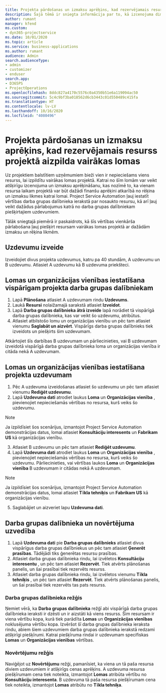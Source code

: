```yaml
---
title: Projekta pārdošanas un izmaksu aprēķins, kad rezervējamais resurss projektā aizpilda vairākas lomas
description: Šajā tēmā ir sniegta informācija par to, kā izcenojuma dimensijas var izmantot, lai atbalstītu izcenojuma un izmaksu aprēķināšanu resursam, kas projektā aizpilda vairākas lomas.
author: rumant
manager: kfend
ms.custom:
- dyn365-projectservice
ms.date: 10/01/2020
ms.topic: article
ms.service: business-applications
ms.author: rumant
audience: Admin
search.audienceType:
- admin
- customizer
- enduser
search.app:
- D365PS
- ProjectOperations
ms.openlocfilehash: 8ddc827a4170c5576c0a4350b51e6a119094ac50
ms.sourcegitcommit: 5c4c9bf3ba018562d6cb3443c01d550489c415fa
ms.translationtype: HT
ms.contentlocale: lv-LV
ms.lasthandoff: 10/16/2020
ms.locfileid: "4080496"
---
```

# <a name="estimate-project-sales-and-costs-when-a-bookable-resource-fills-mulitple-roles-on-a-project"></a>Projekta pārdošanas un izmaksu aprēķins, kad rezervējamais resurss projektā aizpilda vairākas lomas 

Uz projektiem balstītiem uzņēmumiem bieži vien ir nepieciešams viens resurss, lai izpildītu vairākas lomas projektā. Katrai no šīm lomām var veikt atšķirīgu izcenojuma un izmaksu aprēķināšanu, kas nozīmē to, ka vienam resursa laikam projektā var būt dažādi finanšu aprēķini atkarībā no rēķina un izmaksu likmes katrai lomai. Project Service Automation ļauj iestatīt vērtības darba grupas dalībnieka ierakstā par nosaukto resursu, kā arī ļauj veikt dažādus pārlabojumus katrā no darba grupas dalībniekam piešķirtajiem uzdevumiem.

Tālāk sniegtajā piemērā ir paskaidrots, kā šīs vērtības vienkārša pārlabošana ļauj piešķirt resursam vairākas lomas projektā ar dažādām izmaksu un rēķina likmēm.

## <a name="create-tasks"></a>Uzdevumu izveide
Izveidojiet divus projekta uzdevumus, katru pa 40 stundām, A uzdevumu un B uzdevumu. Atlasiet A uzdevumu kā B uzdevuma priekšteci.

## <a name="set-up-role-and-organization-unit-for-a-generic-project-team-member"></a>Lomas un organizācijas vienības iestatīšana vispārīgam projekta darba grupas dalībniekam

1. Lapā **Plānošana** atlasiet A uzdevumam rindu **Uzdevums**. 
2. Laukā **Resursi** nolaižamajā sarakstā atlasiet **Izveidot**.
3. Lapā **Darba grupas dalībnieka ātrā izveide** lapā norādiet tā vispārīgā darba grupas dalībnieka, kas var veikt šo uzdevumu, atribūtus.
4. Atlasiet atbilstošo lomu un organizācijas vienību un pēc tam atlasiet vienumu **Saglabāt un aizvērt**. Vispārīgs darba grupas dalībnieks tiek izveidots un piešķirts šim uzdevumam. 

Atkārtojiet šīs darbības B uzdevumam un pārliecinieties, vai B uzdevumam izveidotā vispārīgā darba grupas dalībnieka loma un organizācijas vienība ir citāda nekā A uzdevumam. 

## <a name="set-up-role-and-organization-unit-for-a-project-task"></a>Lomas un organizācijas vienības iestatīšana projekta uzdevumam

1. Pēc A uzdevuma izveidošanas atlasiet šo uzdevumu un pēc tam atlasiet vienumu **Rediģēt uzdevumu**.
2. Lapā **Uzdevuma dati** atrodiet laukus **Loma** un **Organizācijas vienība** , pievienojiet nepieciešamās vērtības no resursa, kurš veiks šo uzdevumu. 

  > [!NOTE]
  > Ja izpildīsiet šos scenārijus, izmantojot Project Service Automation demonstrācijas datus, lomai atlasiet **Konsultāciju interesents** un **Fabrikam US** kā organizācijas vienību.

3. Atlasiet B uzdevumu un pēc tam atlasiet **Rediģēt uzdevumu**.
4. Lapā **Uzdevuma dati** atrodiet laukus **Loma** un **Organizācijas vienība** , pievienojiet nepieciešamās vērtības no resursa, kurš veiks šo uzdevumu. Pārliecinieties, vai vērtības laukos **Loma** un **Organizācijas vienība** B uzdevumam ir citādas nekā A uzdevumam. 

  > [!NOTE]
  > Ja izpildīsiet šos scenārijus, izmantojot Project Service Automation demonstrācijas datus, lomai atlasiet **Tīkla tehniķis** un **Fabrikam US** kā organizācijas vienību.

5. Saglabājiet un aizveriet lapu **Uzdevuma dati**. 

## <a name="team-member-and-estimates-behaviour"></a>Darba grupas dalībnieka un novērtējuma uzvedība 

1. Lapā **Uzdevuma dati** pie **Darba grupas dalībnieks** atlasiet divus vispārīgus darba grupas dalībniekus un pēc tam atlasiet **Ģenerēt prasības**. Tādējādi tiks ģenerētas resursu prasības. 
2. Atlasiet darba grupas dalībnieka rindu, lai izvēletos **Konsultāciju interesentu** , un pēc tam atlasiet **Rezervēt**. Tiek atvērts plānošanas panelis, un šai prasībai tiek rezervēts resurss.
3. Atlasiet darba grupas dalībnieka rindu, lai izvēletos vienumu **Tīkla tehniķis** , un pēc tam atlasiet **Rezervēt**. Tiek atvērts plānošanas panelis, un šai prasībai tiek rezervēts tas pats resurss.

### <a name="team-member-grid"></a>Darba grupas dalībnieka režģis 
Ņemiet vērā, ka **Darba grupas dalībnieka** režģī abi vispārīgā darba grupas dalībnieka ieraksti ir dzēsti un ir aizstāti kā viens resurss. Šim resursam ir viena vērtību kopa, kurā tiek parādīta **Lomas** un **Organizācijas vienības** noklusējuma vērtību kopa.
Izvēršot šī darba grupas dalībnieka ieraksta rindu, abiem šiem uzdevumiem darba grupas dalībnieka ierakstā redzami atšķirīgi piešķīrumi. Katrai piešķīruma rindai ir uzdevumam specifiskas **Lomas** un **Organizācijas vienības** vērtības. 

### <a name="estimates-grid"></a>Novērtējumu režģis 
Naviģējot uz **Novērtējumu** režģi, pamanīsiet, ka viena un tā paša resursa diviem uzdevumiem ir atšķirīgs cenas aprēķins.
A uzdevuma resursa piešķīrumam cena tiek noteikta, izmantojot **Lomas** atribūta vērtību no **Konsultāciju interesenta**. B uzdevuma tā paša resursa piešķīrumam cena tiek noteikta, izmantojot **Lomas** atribūtu no **Tīkla tehniķa**.





